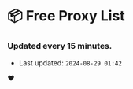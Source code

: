 # :package: Free Proxy List
### Updated every 15 minutes.

- Last updated: `2024-08-29 01:42`

:heart:
